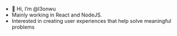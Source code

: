 - 👋 Hi, I’m @l3onwu
- Mainly working in React and NodeJS.
- Interested in creating user experiences that help solve meaningful problems

<!---
l3onwu/l3onwu is a ✨ special ✨ repository because its `README.md` (this file) appears on your GitHub profile.
You can click the Preview link to take a look at your changes.
--->
